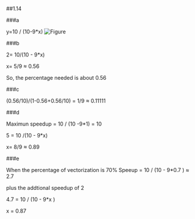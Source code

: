 ##1.14

###a

y=10 / (10-9*x)
![Figure](https://raw.github.com/bluaxe/CS359/master/ch01/assets/1_14_a.png)

###b

2= 10/(10 - 9*x)

x= 5/9 ≈ 0.56

So, the percentage needed is about 0.56

###c 

(0.56/10)/(1-0.56+0.56/10) = 1/9 ≈ 0.11111

###d

Maximun speedup = 10 / (10 -9*1) = 10

5 = 10 /(10 - 9*x)

x= 8/9 ≈ 0.89

###e 

When the percentage of vectorization is 70%
Speeup = 10 / (10 - 9*0.7 ) ≈ 2.7 

plus the addtional speedup of 2

4.7 = 10 / (10 - 9*x ) 

x = 0.87
